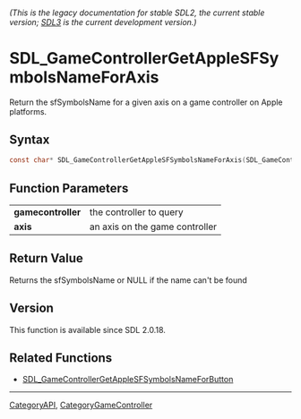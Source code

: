 ###### (This is the legacy documentation for stable SDL2, the current stable version; [SDL3](https://wiki.libsdl.org/SDL3/) is the current development version.)
# SDL_GameControllerGetAppleSFSymbolsNameForAxis

Return the sfSymbolsName for a given axis on a game controller on Apple platforms.

## Syntax

```c
const char* SDL_GameControllerGetAppleSFSymbolsNameForAxis(SDL_GameController *gamecontroller, SDL_GameControllerAxis axis);

```

## Function Parameters

|                        |                                |
| ---------------------- | ------------------------------ |
| **gamecontroller**     | the controller to query        |
| **axis**               | an axis on the game controller |

## Return Value

Returns the sfSymbolsName or NULL if the name can't be found

## Version

This function is available since SDL 2.0.18.

## Related Functions

* [SDL_GameControllerGetAppleSFSymbolsNameForButton](SDL_GameControllerGetAppleSFSymbolsNameForButton)

----
[CategoryAPI](CategoryAPI), [CategoryGameController](CategoryGameController)


